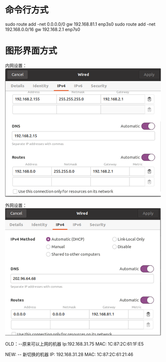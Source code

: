 # 命令行方式
sudo route add -net 0.0.0.0/0 gw 192.168.81.1 enp3s0
sudo route add -net 192.168.0.0/16 gw 192.168.2.1 enp7s0

# 图形界面方式

内网设置：
![](./resources/ubunut_net1.png)

外网设置：
![](./resources/ubunut_net2.png)



OLD：--原来可以上网的机器
Ip:192.168.31.75
MAC: 1C:87:2C:61:1F:E5

NEW: -- 新切换的机器
IP: 192.168.31.28
MAC: 1C:87:2C:61:21:46